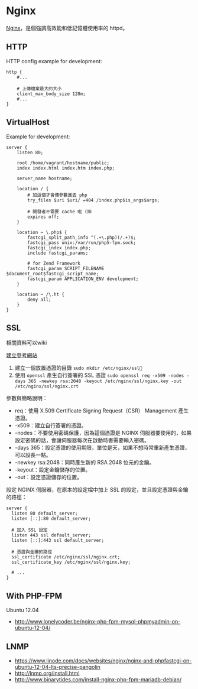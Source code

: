 # Nginx

[Nginx](http://nginx.org/)，是個強調高效能和低記憶體使用率的 httpd。

## HTTP

HTTP config example for development:

```
http {
    #...

    # 上傳檔案最大的大小
    client_max_body_size 128m;
    #...
}
```

## VirtualHost

Example for development:

```
server {
    listen 80;

    root /home/vagrant/hostname/public;
    index index.html index.htm index.php;

    server_name hostname;

    location / {
        # 加這個才會傳參數進去 php
        try_files $uri $uri/ =404 /index.php$is_args$args;

        # 開發者不需要 cache 啦 (摔
        expires off;
    }

    location ~ \.php$ {
        fastcgi_split_path_info ^(.+\.php)(/.+)$;
        fastcgi_pass unix:/var/run/php5-fpm.sock;
        fastcgi_index index.php;
        include fastcgi_params;

        # for Zend Framework
        fastcgi_param SCRIPT_FILENAME $document_root$fastcgi_script_name;
        fastcgi_param APPLICATION_ENV development;
    }

    location ~ /\.ht {
        deny all;
    }
}
```

## SSL

相關資料可以wiki

[建立參考網站](http://blog.gtwang.org/linux/nginx-create-and-install-ssl-certificate-on-ubuntu-linux/)

1. 建立一個放置憑證的目錄 `sudo mkdir /etc/nginx/ssl`
2. 使用 `openssl` 產生自行簽署的 SSL 憑證 `sudo openssl req -x509 -nodes -days 365 -newkey rsa:2048 -keyout /etc/nginx/ssl/nginx.key -out /etc/nginx/ssl/nginx.crt`

參數與簡略說明：

* req：使用 X.509 Certificate Signing Request（CSR） Management 產生憑證。
* -x509：建立自行簽署的憑證。
* -nodes：不要使用密碼保護，因為這個憑證是 NGINX 伺服器要使用的，如果設定密碼的話，會讓伺服器每次在啟動時書需要輸入密碼。
* -days 365：設定憑證的使用期限，單位是天，如果不想時常重新產生憑證，可以設長一點。
* -newkey rsa:2048：同時產生新的 RSA 2048 位元的金鑰。
* -keyout：設定金鑰儲存的位置。
* -out：設定憑證儲存的位置。

設定 NGINX 伺服器，在原本的設定檔中加上 SSL 的設定，並且設定憑證與金鑰的路徑：

```
server {
  listen 80 default_server;
  listen [::]:80 default_server;

  # 加入 SSL 設定
  listen 443 ssl default_server;
  listen [::]:443 ssl default_server;

  # 憑證與金鑰的路徑
  ssl_certificate /etc/nginx/ssl/nginx.crt;
  ssl_certificate_key /etc/nginx/ssl/nginx.key;

  # ...
}
```

## With PHP-FPM

Ubuntu 12.04

* http://www.lonelycoder.be/nginx-php-fpm-mysql-phpmyadmin-on-ubuntu-12-04/

## LNMP

* https://www.linode.com/docs/websites/nginx/nginx-and-phpfastcgi-on-ubuntu-12-04-lts-precise-pangolin
* http://lnmp.org/install.html
* http://www.binarytides.com/install-nginx-php-fpm-mariadb-debian/
